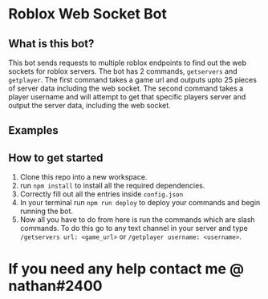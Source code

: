 # Roblox Web Socket Bot

## What is this bot?
This bot sends requests to multiple roblox endpoints to find out the web sockets for roblox servers. The bot has 2 commands, `getservers` and `getplayer`. The first command takes a game url and outputs upto 25 pieces of server data including the web socket. The second command takes a player username and will attempt to get that specific players server and output the server data, including the web socket.

## Examples

## How to get started
1. Clone this repo into a new workspace.
2. run `npm install` to install all the required dependencies.
3. Correctly fill out all the entries inside `config.json`
4. In your terminal run `npm run deploy` to deploy your commands and begin running the bot.
5. Now all you have to do from here is run the commands which are slash commands. To do this go to any text channel in your server and type `/getservers url: <game_url>` or `/getplayer username: <username>`.

# If you need any help contact me @ nathan#2400